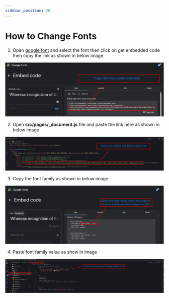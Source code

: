 ```yaml
---
sidebar_position: 20
---
```


# How to Change Fonts

1. Open [google font](https://fonts.google.com/) and select the font then click on get embedded code then copy the link as shown in below image.

![google-fonts](/images/web/google-fonts.png)

2. Open **src/pages/_document.js** file and paste the link here as shown in below image

![google-fonts](/images/web/fontLinkPaste.png)

3. Copy the font family as shown in below image

![google-fonts](/images/web/fontFamily.png)

4. Paste font family value as show in image

![google-fonts](/images/web/style_css.png)